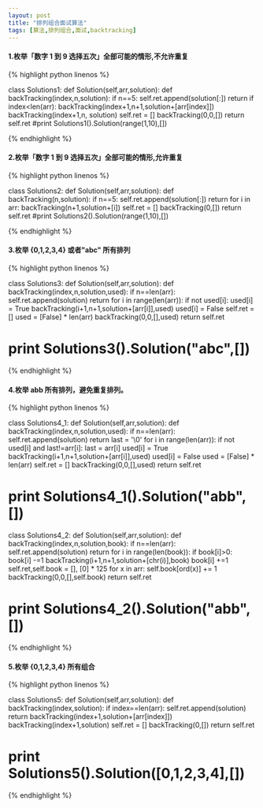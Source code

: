 ```yaml
---
layout: post
title: "排列组合面试算法"
tags: [算法,排列组合,面试,backtracking]
---
```


#### 1.枚举「数字 1 到 9 选择五次」全部可能的情形,不允许重复

{% highlight python linenos %}

class Solutions1:
    def Solution(self,arr,solution):
        def backTracking(index,n,solution):
            if n==5:
                self.ret.append(solution[:])
                return
            if index<len(arr):
                backTracking(index+1,n+1,solution+[arr[index]])
                backTracking(index+1,n, solution)
        self.ret = []
        backTracking(0,0,[])
        return self.ret
#print Solutions1().Solution(range(1,10),[])

{% endhighlight %}

#### 2.枚举「数字 1 到 9 选择五次」全部可能的情形,允许重复

{% highlight python linenos %}

class Solutions2:
    def Solution(self,arr,solution):
        def backTracking(n,solution):
            if n==5:
                self.ret.append(solution[:])
                return
            for i in arr:
                backTracking(n+1,solution+[i])
        self.ret = []
        backTracking(0,[])
        return self.ret
#print Solutions2().Solution(range(1,10),[])

{% endhighlight %}

#### 3.枚举 {0,1,2,3,4} 或者"abc" 所有排列

{% highlight python linenos %}

class Solutions3:
    def Solution(self,arr,solution):
        def backTracking(index,n,solution,used):
            if n==len(arr):
                self.ret.append(solution)
                return
            for i in range(len(arr)):
                if not used[i]:
                    used[i] = True
                    backTracking(i+1,n+1,solution+[arr[i]],used)
                    used[i] = False
        self.ret = []
        used = [False] * len(arr)
        backTracking(0,0,[],used)
        return self.ret
# print Solutions3().Solution("abc",[])

{% endhighlight %}

#### 4.枚举 abb 所有排列，避免重复排列。

{% highlight python linenos %}

class Solutions4_1:
    def Solution(self,arr,solution):
        def backTracking(index,n,solution,used):
            if n==len(arr):
                self.ret.append(solution)
                return
            last = '\0'
            for i in range(len(arr)):
                if not used[i] and last!=arr[i]:
                    last = arr[i]
                    used[i] = True
                    backTracking(i+1,n+1,solution+[arr[i]],used)
                    used[i] = False
        used = [False] * len(arr)
        self.ret = []
        backTracking(0,0,[],used)
        return self.ret
# print Solutions4_1().Solution("abb",[])

class Solutions4_2:
    def Solution(self,arr,solution):
        def backTracking(index,n,solution,book):
            if n==len(arr):
                self.ret.append(solution)
                return
            for i in range(len(book)):
                if book[i]>0:
                    book[i] -=1
                    backTracking(i+1,n+1,solution+[chr(i)],book)
                    book[i] +=1
        self.ret,self.book = [], [0] * 125
        for x in arr:
            self.book[ord(x)] += 1
        backTracking(0,0,[],self.book)
        return self.ret
# print Solutions4_2().Solution("abb",[])

{% endhighlight %}

#### 5.枚举 {0,1,2,3,4} 所有组合

{% highlight python linenos %}

class Solutions5:
    def Solution(self,arr,solution):
        def backTracking(index,solution):
            if index==len(arr):
                self.ret.append(solution)
                return
            backTracking(index+1,solution+[arr[index]])
            backTracking(index+1,solution)
        self.ret = []
        backTracking(0,[])
        return self.ret
# print Solutions5().Solution([0,1,2,3,4],[])

{% endhighlight %}
